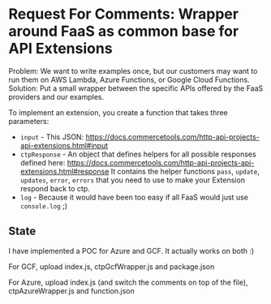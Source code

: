 # Request For Comments: Wrapper around FaaS as common base for API Extensions

Problem: We want to write examples once, but our customers may want to run them on AWS Lambda, Azure Functions, or Google Cloud Functions.
Solution: Put a small wrapper between the specific APIs offered by the FaaS providers and our examples.

To implement an extension, you create a function that takes three parameters:

* `input` - This JSON: https://docs.commercetools.com/http-api-projects-api-extensions.html#input
* `ctpResponse` - An object that defines helpers for all possible responses defined here: https://docs.commercetools.com/http-api-projects-api-extensions.html#response It contains the helper functions `pass`, `update`, `updates`, `error`, `errors` that you need to use to make your Extension respond back to ctp.
* `log` - Because it would have been too easy if all FaaS would just use `console.log` ;)

## State

I have implemented a POC for Azure and GCF. It actually works on both :)

For GCF, upload index.js, ctpGcfWrapper.js and package.json

For Azure, upload index.js (and switch the comments on top of the file), ctpAzureWrapper.js and function.json
